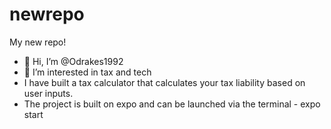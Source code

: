 # newrepo
My new repo!
- 👋 Hi, I’m @Odrakes1992
- 👀 I’m interested in tax and tech 
- I have built a tax calculator that calculates your tax liability based on user inputs.
- The project is built on expo and can be launched via the terminal - expo start
